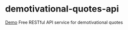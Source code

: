 # demotivational-quotes-api

[Demo](https://demotivational-quotes-api.herokuapp.com/#/)
Free RESTful API service for demotivational quotes
